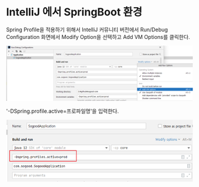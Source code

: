 # IntelliJ 에서 SpringBoot 환경

Spring Profile을 적용하기 위해서 IntelliJ 커뮤니티 버전에서 Run/Debug Configuration 화면에서 Modify  Option을 선택하고 Add VM Options를 클릭한다.

![Untitled](.gitbook/assets/intellij-01.png)

'-DSpring.profile.active=프로파일명'을 입력한다. 

![Untitled](.gitbook/assets/intellij-02.png)